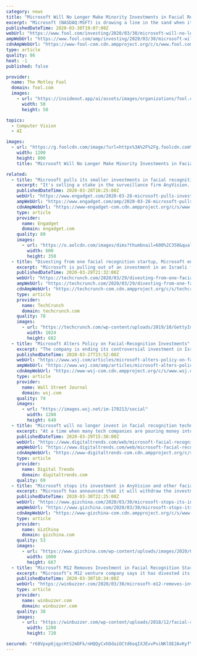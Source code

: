 ```yaml
---
category: news
title: "Microsoft Will No Longer Make Minority Investments in Facial Recognition Tech"
excerpt: "Microsoft (NASDAQ:MSFT) is drawing a line in the sand when it comes to facial recognition technology. On Friday, the company announced it was divesting its stake in a facial recognition start-up and vowed to no longer make minority investments in the area. Through its M12 venture fund, the software giant announced over the weekend that it ..."
publishedDateTime: 2020-03-30T19:07:00Z
webUrl: "https://www.fool.com/investing/2020/03/30/microsoft-will-no-longer-make-minority-investments.aspx"
ampWebUrl: "https://www.fool.com/amp/investing/2020/03/30/microsoft-will-no-longer-make-minority-investments.aspx"
cdnAmpWebUrl: "https://www-fool-com.cdn.ampproject.org/c/s/www.fool.com/amp/investing/2020/03/30/microsoft-will-no-longer-make-minority-investments.aspx"
type: article
quality: 86
heat: -1
published: false

provider:
  name: The Motley Fool
  domain: fool.com
  images:
    - url: "https://insideout.app/ai/assets/images/organizations/fool.com-50x50.jpg"
      width: 50
      height: 50

topics:
  - Computer Vision
  - AI

images:
  - url: "https://g.foolcdn.com/image/?url=https%3A%2F%2Fg.foolcdn.com%2Feditorial%2Fimages%2F565770%2Fmicrosoft-anyvision-mf.jpg&w=1200&op=resize"
    width: 1200
    height: 800
    title: "Microsoft Will No Longer Make Minority Investments in Facial Recognition Tech"

related:
  - title: "Microsoft pulls its smaller investments in facial recognition tech"
    excerpt: "It's selling a stake in the surveillance firm AnyVision. Microsoft has been vocal about setting limits on facial recognition, and it's now backing that up with its financial support -- or lack thereof. The company is ending minority investments in facial recognition startups and is pulling its stake in AnyVision, an Israeli startup whose ..."
    publishedDateTime: 2020-03-28T16:25:00Z
    webUrl: "https://www.engadget.com/2020-03-28-microsoft-pulls-investments-in-facial-recognition-tech.html"
    ampWebUrl: "https://www.engadget.com/amp/2020-03-28-microsoft-pulls-investments-in-facial-recognition-tech.html"
    cdnAmpWebUrl: "https://www-engadget-com.cdn.ampproject.org/c/s/www.engadget.com/amp/2020-03-28-microsoft-pulls-investments-in-facial-recognition-tech.html"
    type: article
    provider:
      name: Engadget
      domain: engadget.com
    quality: 89
    images:
      - url: "https://o.aolcdn.com/images/dims?thumbnail=600%2C350&quality=80&image_uri=https%3A%2F%2Fo.aolcdn.com%2Fimages%2Fdims%3Fcrop%3D5000%252C3284%252C0%252C0%26quality%3D85%26format%3Djpg%26resize%3D1600%252C1051%26image_uri%3Dhttps%253A%252F%252Fs.yimg.com%252Fos%252Fcreatr-images%252F2020-01%252F487fc450-42b8-11ea-bff7-2fdd18a0f0cb%26client%3Da1acac3e1b3290917d92%26signature%3Dfaec14d4515e53e19f6fca5b960ecd8f737f9e93&client=amp-blogside-v2&signature=511c234b5a541eb708d524aac9b9cc6c057f6a21"
        width: 600
        height: 350
  - title: "Divesting from one facial recognition startup, Microsoft ends outside investments in the tech"
    excerpt: "Microsoft is pulling out of an investment in an Israeli facial recognition technology developer as part of a broader policy shift to halt any minority investments in facial recognition startups, the company announced late last week. The decision to withdraw its investment from AnyVision, an Israeli company developing facial recognition software ..."
    publishedDateTime: 2020-03-29T21:32:00Z
    webUrl: "https://techcrunch.com/2020/03/29/divesting-from-one-facial-recognition-startup-microsoft-ends-outside-investments-in-the-tech/"
    ampWebUrl: "https://techcrunch.com/2020/03/29/divesting-from-one-facial-recognition-startup-microsoft-ends-outside-investments-in-the-tech/amp/"
    cdnAmpWebUrl: "https://techcrunch-com.cdn.ampproject.org/c/s/techcrunch.com/2020/03/29/divesting-from-one-facial-recognition-startup-microsoft-ends-outside-investments-in-the-tech/amp/"
    type: article
    provider:
      name: TechCrunch
      domain: techcrunch.com
    quality: 78
    images:
      - url: "https://techcrunch.com/wp-content/uploads/2019/10/GettyImages-675949746.jpg?w=1024"
        width: 1024
        height: 682
  - title: "Microsoft Alters Policy on Facial-Recognition Investments"
    excerpt: "The company is ending its controversial investment in Israeli startup AnyVision as it swears off minority stakes in suppliers of facial-recognition technology."
    publishedDateTime: 2020-03-27T23:52:00Z
    webUrl: "https://www.wsj.com/articles/microsoft-alters-policy-on-facial-recognition-investments-11585352890"
    ampWebUrl: "https://www.wsj.com/amp/articles/microsoft-alters-policy-on-facial-recognition-investments-11585352890"
    cdnAmpWebUrl: "https://www-wsj-com.cdn.ampproject.org/c/s/www.wsj.com/amp/articles/microsoft-alters-policy-on-facial-recognition-investments-11585352890"
    type: article
    provider:
      name: Wall Street Journal
      domain: wsj.com
    quality: 74
    images:
      - url: "https://images.wsj.net/im-170213/social"
        width: 1280
        height: 640
  - title: "Microsoft will no longer invest in facial recognition technologies"
    excerpt: "At a time when many tech companies are pouring money into facial recognition research, Microsoft is selling off its investments into the technology. The company has announced it is divesting its shares in AnyVision, an Israeli facial recognition company alleged to be contributing to mass surveillance in the West Bank. A recent audit found that ..."
    publishedDateTime: 2020-03-29T15:30:00Z
    webUrl: "https://www.digitaltrends.com/web/microsoft-facial-recognition-anyvision-divestment/"
    ampWebUrl: "https://www.digitaltrends.com/web/microsoft-facial-recognition-anyvision-divestment/?amp"
    cdnAmpWebUrl: "https://www-digitaltrends-com.cdn.ampproject.org/c/s/www.digitaltrends.com/web/microsoft-facial-recognition-anyvision-divestment/?amp"
    type: article
    provider:
      name: Digital Trends
      domain: digitaltrends.com
    quality: 69
  - title: "Microsoft stops its investment in AnyVision and other facial recognition companies"
    excerpt: "Microsoft has announced that it will withdraw the investment it had made in the Israeli facial recognition startup AnyVision. In addition to stopping that, it will also not make any more small investments in companies that are dedicated to the development and sale of this controversial technology. This decision represents a notable policy ..."
    publishedDateTime: 2020-03-30T22:25:00Z
    webUrl: "https://www.gizchina.com/2020/03/30/microsoft-stops-its-investment-in-anyvision-and-other-facial-recognition-companies/"
    ampWebUrl: "https://www.gizchina.com/2020/03/30/microsoft-stops-its-investment-in-anyvision-and-other-facial-recognition-companies/amp/"
    cdnAmpWebUrl: "https://www-gizchina-com.cdn.ampproject.org/c/s/www.gizchina.com/2020/03/30/microsoft-stops-its-investment-in-anyvision-and-other-facial-recognition-companies/amp/"
    type: article
    provider:
      name: GizChina
      domain: gizchina.com
    quality: 53
    images:
      - url: "https://www.gizchina.com/wp-content/uploads/images/2020/03/Microsoft-AnyVision-.jpg"
        width: 1000
        height: 667
  - title: "Microsoft M12 Removes Investment in Facial Recognition Startup AnyVision"
    excerpt: "Microsoft’s M12 venture company says it has divested its stake in AnyVision because of a change in its policies regarding facial recognition companies. A year ago, Microsoft’s M12 venture division invested in a $74 million series A funding round for Israeli facial-recognition company AnyVision. The company’s involvement as a minority ..."
    publishedDateTime: 2020-03-30T18:34:00Z
    webUrl: "https://winbuzzer.com/2020/03/30/microsoft-m12-removes-investment-in-facial-recognition-startup-anyvision-xcxwbn/"
    type: article
    provider:
      name: winbuzzer.com
      domain: winbuzzer.com
    quality: 38
    images:
      - url: "https://winbuzzer.com/wp-content/uploads/2018/12/facial-recognition-microsoft.jpg"
        width: 1280
        height: 720

secured: "r68Vpxp6jqycHtS2mOFk/nHQQyCxhDdaiOCtd6oqIXJEvvPviNKlOE2AvKyfY4jGpy8Vd8BSN7fDXNv5Ay/oz4PFh/+7Sl99cjq1CaDLeTzIzpqmXA9I5u8CRz7jhf7cS6rc6VsJ+a7Cbsr0dM1USK4lfZPTDt/f6sYAKbZll6G7RidglznDhqYZVfFZcJwneFA5Ys4oNeah/9ieYNvi8Aw+DROkqPQnyqkhZ64rHsRO2+DWD7pzm0mS3adOHZWNqfCQDogyeRF9QYcAGheIzMmEZUq1zs5urU3EVdWfbq5M5kbWDkHhKRWjh6FA7gBDUaGKKiP9ZjJ10VVxvuVIZJ6ijLOH5dx/cd6kbTQPmB/KQR/L7xSlDfycrHvhLq082TaU6a5waPTdS/D3uB4WJ+Ey91Cc1sHMQS1cwBBwHm7pc3pP5Bs970aD3jo7gQ3cPuddjZHj7R4ZD2+ngVepGTJET2ZvXczWWskMrG8l+wQ=;kJ4pKlvRK4qn8tRIl9Vxuw=="
---
```


